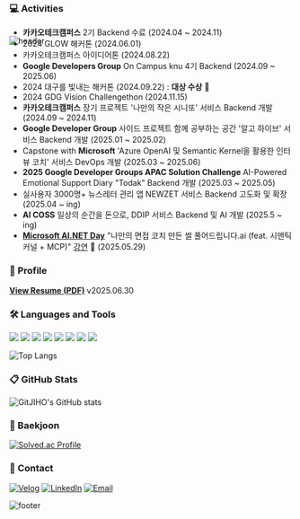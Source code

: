 ![header](https://capsule-render.vercel.app/api?type=waving&color=33333&height=160&section=header&text=👋%20Hi%20there!%20I'm%20Jiho%20Lee,%20a%20backend%20developer%20&fontSize=29&animation=twinkling&fontColor=FFFFFF&fontAlignY=32)
<p align="center" style="margin-top: -100px;">
 
 ### 💻 Activities
* **카카오테크캠퍼스** 2기 Backend 수료 (2024.04 ~ 2024.11)
* 2024 GLOW 해커톤 (2024.06.01)
* 카카오테크캠퍼스 아이디어톤 (2024.08.22)
* **Google Developers Group** On Campus knu 4기 Backend (2024.09 ~ 2025.06)
* 2024 대구를 빛내는 해커톤 (2024.09.22) : **대상 수상** 🥇 
* 2024 GDG Vision Challengethon (2024.11.15)
* **카카오테크캠퍼스** 장기 프로젝트 '나만의 작은 시니또' 서비스 Backend 개발 (2024.09 ~ 2024.11)
* **Google Developer Group** 사이드 프로젝트 함께 공부하는 공간 '알고 하이브' 서비스 Backend 개발 (2025.01 ~ 2025.02)
* Capstone with **Microsoft** 'Azure OpenAI 및 Semantic Kernel을 활용한 인터뷰 코치' 서비스 DevOps 개발 (2025.03 ~ 2025.06)
* **2025 Google Developer Groups APAC Solution Challenge** AI-Powered Emotional Support Diary "Todak" Backend 개발 (2025.03 ~ 2025.05)
* 실사용자 3000명+ 뉴스레터 관리 앱 NEWZET 서비스 Backend 고도화 및 확장 (2025.04 ~ ing)
* **AI COSS** 일상의 순간을 돈으로, DDIP 서비스 Backend 및 AI 개발 (2025.5 ~ ing)
* [**Microsoft AI.NET Day**](https://event-us.kr/msftkrdevrel/event/103287) "나만의 면접 코치 만든 썰 풀어드립니다.ai (feat. 시맨틱 커널 + MCP)" [강연](https://www.youtube.com/watch?v=JUmYN7E7hy8&list=LL&index=2&t=197s&ab_channel=MicrosoftDeveloperKorea) 🎤 (2025.05.29)

### 📁 Profile

[**View Resume (PDF)**](https://github.com/user-attachments/files/20980332/-Resume.v2025.06.30.pdf)
v2025.06.30

### 🛠 Languages and Tools

 <img src="https://img.shields.io/badge/Java-000000?style=plastic&logo=openjdk&logoColor=white" /> <img src="https://img.shields.io/badge/springboot-6DB33F?style=plastic&logo=Springboot&logoColor=white" /> <img src="https://img.shields.io/badge/mysql-4479A1?style=plastic&logo=MySQL&logoColor=white" /> <img src="https://img.shields.io/badge/C++-00599C?style=plastic&logo=cplusplus&logoColor=white"/>
<img src="https://img.shields.io/badge/Python-3776AB?style=plastic&logo=Python&logoColor=white" /> <img src="https://img.shields.io/badge/git-F05032?style=plastic&logo=git&logoColor=white"/> <img src="https://img.shields.io/badge/github-181717?style=plastic&logo=github&logoColor=white"/> <img src="https://img.shields.io/badge/Docker-1D63ED?style=plastic&logo=Docker&logoColor=white" /> <div>

![Top Langs](https://github-readme-stats.vercel.app/api/top-langs/?username=GitJIHO&layout=compact&theme=codeSTACKr&count_private=true)


### 📋 GitHub Stats
![GitJIHO's GitHub stats](https://github-readme-stats.vercel.app/api?username=GitJIHO&include_all_commits=true&show_icons=true&theme=codeSTACKr&count_private=true)
<br>

### 🚩 Baekjoon
[![Solved.ac Profile](http://mazassumnida.wtf/api/v2/generate_badge?boj=jiho9932)](https://solved.ac/jiho9932/)


### 🔗 Contact

[![Velog](https://img.shields.io/badge/Velog-20C997?style=flat-square&logo=velog&logoColor=white)](https://velog.io/@easy_ho/posts)
[![LinkedIn](https://img.shields.io/badge/LinkedIn-0077B5?style=flat-square&logo=linkedin&logoColor=white)](https://www.linkedin.com/in/easyho)
[![Email](https://img.shields.io/badge/Gmail-jiho99322%40gmail.com-D14836?style=flat-square&logo=gmail&logoColor=white)](mailto:jiho99322@gmail.com)

![footer](https://capsule-render.vercel.app/api?type=waving&color=000000&height=100&section=footer)

